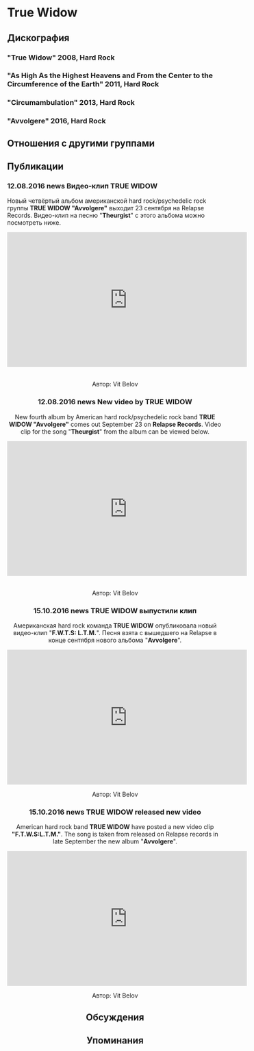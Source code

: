 # True Widow



## Дискография

### "True Widow" 2008, Hard Rock



### "As High As the Highest Heavens and From the Center to the Circumference of the Earth" 2011, Hard Rock



### "Circumambulation" 2013, Hard Rock



### "Avvolgere" 2016, Hard Rock




## Отношения с другими группами


## Публикации

### 12.08.2016 news Видео-клип TRUE WIDOW

<p>Новый четвёртый альбом американской hard rock/psychedelic rock группы <strong>TRUE WIDOW "Avvolgere"</strong> выходит 23 сентября на Relapse Records. Видео-клип на песню "<strong>Theurgist</strong>" с этого альбома можно посмотреть ниже.</p><p><center><iframe width="560" height="315" src="https://www.youtube.com/embed/mJsdrKkIvXg" frameborder="0" allowfullscreen></iframe>&nbsp;</p>
Автор: Vit Belov

### 12.08.2016 news New video by TRUE WIDOW

<p>New fourth album by American hard rock/psychedelic rock band <strong>TRUE WIDOW "Avvolgere"</strong> comes out September 23 on <strong>Relapse Records</strong>. Video clip for the song "<strong>Theurgist</strong>" from the album can be viewed below.</p><p><center><iframe width="560" height="315" src="https://www.youtube.com/embed/mJsdrKkIvXg" frameborder="0" allowfullscreen></iframe>&nbsp;</p>
Автор: Vit Belov

### 15.10.2016 news TRUE WIDOW выпустили клип

<p>Американская hard rock команда<strong> TRUE WIDOW</strong> опубликовала новый видео-клип "<strong>F.W.T.S: L.T.M.</strong>". Песня взята с вышедшего на Relapse в конце сентября нового альбома "<strong>Avvolgere</strong>".</p><p><center><iframe width="560" height="315" src="https://www.youtube.com/embed/XmhyGnDL4v8" frameborder="0" allowfullscreen></iframe></p>
Автор: Vit Belov

### 15.10.2016 news TRUE WIDOW released new video

<p>American hard rock band <strong>TRUE WIDOW</strong> have posted a new video clip <strong>"F.T.W.S:L.T.M."</strong>. The song is taken from released on Relapse records in late September the new album "<strong>Avvolgere</strong>".</p><p><center><iframe width="560" height="315" src="https://www.youtube.com/embed/XmhyGnDL4v8" frameborder="0" allowfullscreen></iframe></p>
Автор: Vit Belov


## Обсуждения


## Упоминания

